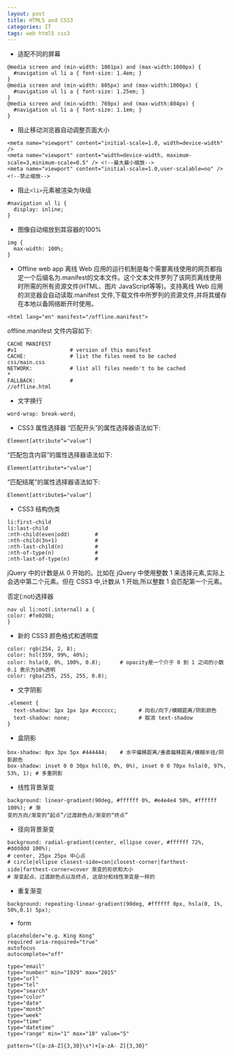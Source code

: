```yaml
---
layout: post
title: HTML5 and CSS3
categories: IT
tags: web html5 css3
---
```


+ 适配不同的屏幕

```
@media screen and (min-width: 1001px) and (max-width:1080px) {
  #navigation ul li a { font-size: 1.4em; }
}
@media screen and (min-width: 805px) and (max-width:1000px) {
  #navigation ul li a { font-size: 1.25em; }
}
@media screen and (min-width: 769px) and (max-width:804px) {
  #navigation ul li a { font-size: 1.1em; }
}
```

+ 阻止移动浏览器自动调整页面大小

```
<meta name="viewport" content="initial-scale=1.0, width=device-width" />
<meta name="viewport" content="width=device-width, maximum-scale=3,minimum-scale=0.5" /> <!--最大最小缩放-->
<meta name="viewport" content="initial-scale=1.0,user-scalable=no" /> <!--禁止缩放-->
```

+ 阻止`<li>`元素被渲染为块级

```
#navigation ul li {
  display: inline;
}
```

+ 图像自动缩放到其容器的100%

```
img {
  max-width: 100%;
}
```

+ Offline web app
离线 Web 应用的运行机制是每个需要离线使用的网页都指定一个后缀名为.manifest的文本文件。这个文本文件罗列了该网页离线使用时所需的所有资源文件(HTML、图片 JavaScript等等)。支持离线 Web 应用的浏览器会自动读取.manifest 文件,下载文件中所罗列的资源文件,并将其缓存在本地以备网络断开时使用。

```
<html lang="en" manifest="/offline.manifest">
```

offline.manifest 文件内容如下:

```
CACHE MANIFEST
#v1                 # version of this manifest
CACHE:              # list the files need to be cached
css/main.css
NETWORK:            # list all files needn't to be cached
*
FALLBACK:           # 
//offline.html
```

+ 文字换行

```
word-wrap: break-word;
```

+ CSS3 属性选择器
“匹配开头”的属性选择器语法如下:

```
Element[attribute^="value"]
```

“匹配包含内容”的属性选择器语法如下:

```
Element[attribute*="value"]
```

“匹配结尾”的属性选择器语法如下:

```
Element[attribute$="value"]
```

+ CSS3 结构伪类

```
li:first-child
li:last-child
:nth-child(even|odd)        # 
:nth-child(3n+1)            #
:nth-last-child(n)          #
:nth-of-type(n)             #
:nth-last-of-type(n)        #
```

jQuery 中的计数是从 0 开始的。比如在 jQuery 中使用整数 1 来选择元素,实际上会选中第二个元素。但在 CSS3 中,计数从 1 开始,所以整数 1 会匹配第一个元素。

否定(:not)选择器

```
nav ul li:not(.internal) a {
color: #fe0208;
}
```

+ 新的 CSS3 颜色格式和透明度

```
color: rgb(254, 2, 8);
color: hsl(359, 99%, 40%);
color: hsla(0, 0%, 100%, 0.8);      # opacity是一个介于 0 到 1 之间的小数0.1 表示为10%透明
color: rgba(255, 255, 255, 0.8);
```

+ 文字阴影

```
.element {
  text-shadow: 1px 1px 1px #cccccc;       # 向右/向下/模糊距离/阴影颜色
  text-shadow: none;                      # 取消 text-shadow
}
```

+ 盒阴影

```
box-shadow: 0px 3px 5px #444444;    # 水平偏移距离/垂直偏移距离/模糊半径/阴影颜色
box-shadow: inset 0 0 30px hsl(0, 0%, 0%), inset 0 0 70px hsla(0, 97%, 53%, 1); # 多重阴影
```

+ 线性背景渐变

```
background: linear-gradient(90deg, #ffffff 0%, #e4e4e4 50%, #ffffff 100%); # 渐
变的方向/渐变的“起点”/过渡颜色点/渐变的“终点”
```

+ 径向背景渐变

```
background: radial-gradient(center, ellipse cover, #ffffff 72%, #dddddd 100%);
# center, 25px 25px 中心点
# circle|ellipse closest-side=con|closest-corner|farthest-side|farthest-corner=cover 渐变的形状和大小
# 渐变起点、过渡颜色点以及终点, 这部分和线性渐变是一样的
```

+ 重复渐变

```
background: repeating-linear-gradient(90deg, #ffffff 0px, hsla(0, 1%, 50%,0.1) 5px);
```

+ form

```
placeholder="e.g. King Kong"
required aria-required="true"
autofocus
autocomplete="off"

type="email"
type="number" min="1929" max="2015"
type="url"
type="tel"
type="search"
type="color"
type="date"
type="month"
type="week"
type="time"
type="datetime"
type="range" min="1" max="10" value="5"

pattern="([a-zA-Z]{3,30}\s*)+[a-zA- Z]{3,30}"
```
